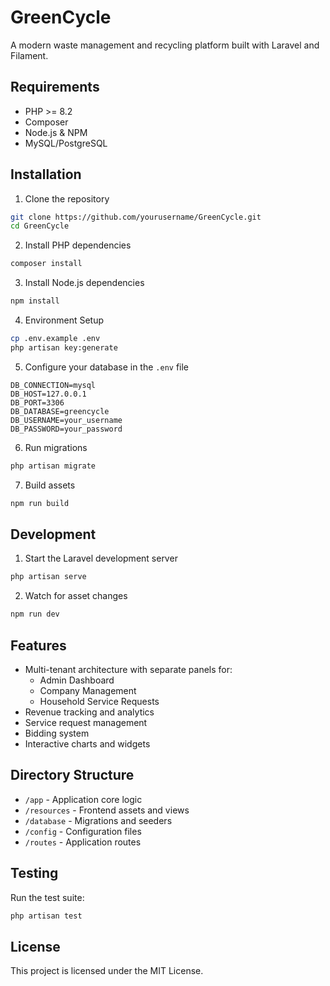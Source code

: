 # GreenCycle

A modern waste management and recycling platform built with Laravel and Filament.

## Requirements

- PHP >= 8.2
- Composer
- Node.js & NPM
- MySQL/PostgreSQL

## Installation

1. Clone the repository
```bash
git clone https://github.com/yourusername/GreenCycle.git
cd GreenCycle
```

2. Install PHP dependencies
```bash
composer install
```

3. Install Node.js dependencies
```bash
npm install
```

4. Environment Setup
```bash
cp .env.example .env
php artisan key:generate
```

5. Configure your database in the `.env` file
```
DB_CONNECTION=mysql
DB_HOST=127.0.0.1
DB_PORT=3306
DB_DATABASE=greencycle
DB_USERNAME=your_username
DB_PASSWORD=your_password
```

6. Run migrations
```bash
php artisan migrate
```

7. Build assets
```bash
npm run build
```

## Development

1. Start the Laravel development server
```bash
php artisan serve
```

2. Watch for asset changes
```bash
npm run dev
```

## Features

- Multi-tenant architecture with separate panels for:
  - Admin Dashboard
  - Company Management
  - Household Service Requests
- Revenue tracking and analytics
- Service request management
- Bidding system
- Interactive charts and widgets

## Directory Structure

- `/app` - Application core logic
- `/resources` - Frontend assets and views
- `/database` - Migrations and seeders
- `/config` - Configuration files
- `/routes` - Application routes

## Testing

Run the test suite:
```bash
php artisan test
```

## License

This project is licensed under the MIT License.

